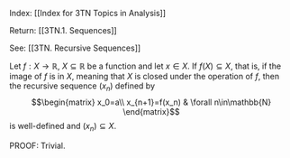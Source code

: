 Index: [[Index for 3TN Topics in Analysis]]

Return: [[3TN.1. Sequences]]

See: [[3TN. Recursive Sequences]]

Let $f:X\to\mathbb{R}$, $X\subseteq\mathbb{R}$ be a function and let $x\in X$. If $f(X)\subseteq X$, that is, if the image of $f$ is in $X$, meaning that $X$ is closed under the operation of $f$, then the recursive sequence $(x_n)$ defined by
$$\begin{matrix}
x_0=a\\ 
x_{n+1}=f(x_n) & \forall n\in\mathbb{N}
\end{matrix}$$
is well-defined and $(x_n)\subseteq X$.

PROOF: Trivial.
